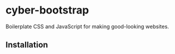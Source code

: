 # cyber-bootstrap
Boilerplate CSS and JavaScript for making good-looking websites.

## Installation
